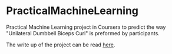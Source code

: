 # PracticalMachineLearning


Practical Machine Learning project in Coursera to predict the way "Unilateral Dumbbell Biceps Curl" is preformed by participants.

The write up of the project can be read [here](http://dscath.github.io/PracticalMachineLearning/Practical_Machine_Learning_project.html).
